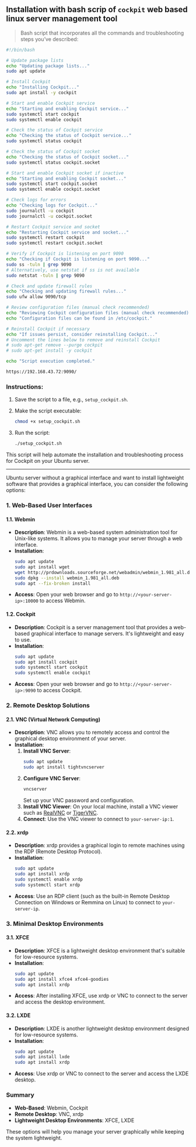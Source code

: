 
## Installation with bash scrip of `cockpit` web based linux server management tool

> Bash script that incorporates all the commands and troubleshooting steps you’ve described:

```bash
#!/bin/bash

# Update package lists
echo "Updating package lists..."
sudo apt update

# Install Cockpit
echo "Installing Cockpit..."
sudo apt install -y cockpit

# Start and enable Cockpit service
echo "Starting and enabling Cockpit service..."
sudo systemctl start cockpit
sudo systemctl enable cockpit

# Check the status of Cockpit service
echo "Checking the status of Cockpit service..."
sudo systemctl status cockpit

# Check the status of Cockpit socket
echo "Checking the status of Cockpit socket..."
sudo systemctl status cockpit.socket

# Start and enable Cockpit socket if inactive
echo "Starting and enabling Cockpit socket..."
sudo systemctl start cockpit.socket
sudo systemctl enable cockpit.socket

# Check logs for errors
echo "Checking logs for Cockpit..."
sudo journalctl -u cockpit
sudo journalctl -u cockpit.socket

# Restart Cockpit service and socket
echo "Restarting Cockpit service and socket..."
sudo systemctl restart cockpit
sudo systemctl restart cockpit.socket

# Verify if Cockpit is listening on port 9090
echo "Checking if Cockpit is listening on port 9090..."
sudo ss -tuln | grep 9090
# Alternatively, use netstat if ss is not available
sudo netstat -tuln | grep 9090

# Check and update firewall rules
echo "Checking and updating firewall rules..."
sudo ufw allow 9090/tcp

# Review configuration files (manual check recommended)
echo "Reviewing Cockpit configuration files (manual check recommended)."
echo "Configuration files can be found in /etc/cockpit."

# Reinstall Cockpit if necessary
echo "If issues persist, consider reinstalling Cockpit..."
# Uncomment the lines below to remove and reinstall Cockpit
# sudo apt-get remove --purge cockpit
# sudo apt-get install -y cockpit

echo "Script execution completed."

https://192.168.43.72:9090/
```

### Instructions:
1. Save the script to a file, e.g., `setup_cockpit.sh`.
2. Make the script executable:

   ```bash
   chmod +x setup_cockpit.sh
   ```

3. Run the script:

   ```bash
   ./setup_cockpit.sh
   ```

This script will help automate the installation and troubleshooting process for Cockpit on your Ubuntu server.

<hr>

Ubuntu server without a graphical interface and want to install lightweight software that provides a graphical interface, you can consider the following options:

### 1. **Web-Based User Interfaces**

#### **1.1. Webmin**
   - **Description**: Webmin is a web-based system administration tool for Unix-like systems. It allows you to manage your server through a web interface.
   - **Installation**:
     ```bash
     sudo apt update
     sudo apt install wget
     wget http://prdownloads.sourceforge.net/webadmin/webmin_1.981_all.deb
     sudo dpkg --install webmin_1.981_all.deb
     sudo apt --fix-broken install
     ```
   - **Access**: Open your web browser and go to `http://<your-server-ip>:10000` to access Webmin.

#### **1.2. Cockpit**
   - **Description**: Cockpit is a server management tool that provides a web-based graphical interface to manage servers. It's lightweight and easy to use.
   - **Installation**:
     ```bash
     sudo apt update
     sudo apt install cockpit
     sudo systemctl start cockpit
     sudo systemctl enable cockpit
     ```
   - **Access**: Open your web browser and go to `http://<your-server-ip>:9090` to access Cockpit.

### 2. **Remote Desktop Solutions**

#### **2.1. VNC (Virtual Network Computing)**
   - **Description**: VNC allows you to remotely access and control the graphical desktop environment of your server.
   - **Installation**:
     1. **Install VNC Server**:
        ```bash
        sudo apt update
        sudo apt install tightvncserver
        ```
     2. **Configure VNC Server**:
        ```bash
        vncserver
        ```
        Set up your VNC password and configuration.
     3. **Install VNC Viewer**: On your local machine, install a VNC viewer such as [RealVNC](https://www.realvnc.com/en/connect/download/viewer/) or [TigerVNC](https://tigervnc.org/).
     4. **Connect**: Use the VNC viewer to connect to `your-server-ip:1`.

#### **2.2. xrdp**
   - **Description**: xrdp provides a graphical login to remote machines using the RDP (Remote Desktop Protocol).
   - **Installation**:
     ```bash
     sudo apt update
     sudo apt install xrdp
     sudo systemctl enable xrdp
     sudo systemctl start xrdp
     ```
   - **Access**: Use an RDP client (such as the built-in Remote Desktop Connection on Windows or Remmina on Linux) to connect to `your-server-ip`.

### 3. **Minimal Desktop Environments**

#### **3.1. XFCE**
   - **Description**: XFCE is a lightweight desktop environment that's suitable for low-resource systems.
   - **Installation**:
     ```bash
     sudo apt update
     sudo apt install xfce4 xfce4-goodies
     sudo apt install xrdp
     ```
   - **Access**: After installing XFCE, use xrdp or VNC to connect to the server and access the desktop environment.

#### **3.2. LXDE**
   - **Description**: LXDE is another lightweight desktop environment designed for low-resource systems.
   - **Installation**:
     ```bash
     sudo apt update
     sudo apt install lxde
     sudo apt install xrdp
     ```
   - **Access**: Use xrdp or VNC to connect to the server and access the LXDE desktop.

### Summary

- **Web-Based**: Webmin, Cockpit
- **Remote Desktop**: VNC, xrdp
- **Lightweight Desktop Environments**: XFCE, LXDE

These options will help you manage your server graphically while keeping the system lightweight.
